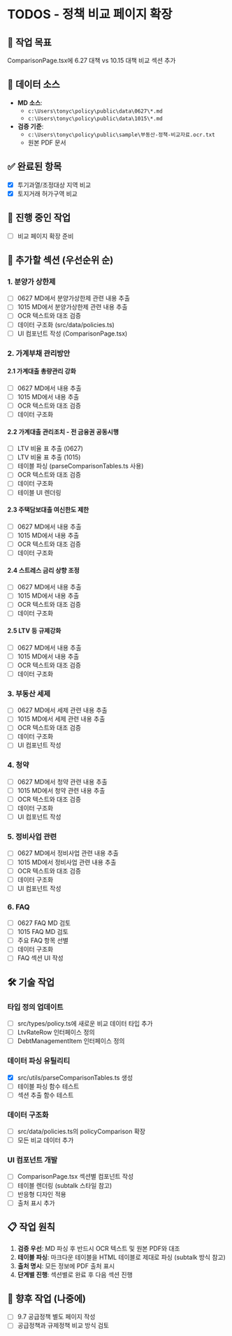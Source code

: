 # TODOS - 정책 비교 페이지 확장

## 📌 작업 목표
ComparisonPage.tsx에 6.27 대책 vs 10.15 대책 비교 섹션 추가

## 📂 데이터 소스
- **MD 소스**:
  - `c:\Users\tonyc\policy\public\data\0627\*.md`
  - `c:\Users\tonyc\policy\public\data\1015\*.md`
- **검증 기준**:
  - `c:\Users\tonyc\policy\public\sample\부동산-정책-비교자료.ocr.txt`
  - 원본 PDF 문서

## ✅ 완료된 항목
- [x] 투기과열/조정대상 지역 비교
- [x] 토지거래 허가구역 비교

## 🔄 진행 중인 작업
- [ ] 비교 페이지 확장 준비

## 📝 추가할 섹션 (우선순위 순)

### 1. 분양가 상한제
- [ ] 0627 MD에서 분양가상한제 관련 내용 추출
- [ ] 1015 MD에서 분양가상한제 관련 내용 추출
- [ ] OCR 텍스트와 대조 검증
- [ ] 데이터 구조화 (src/data/policies.ts)
- [ ] UI 컴포넌트 작성 (ComparisonPage.tsx)

### 2. 가계부채 관리방안
#### 2.1 가계대출 총량관리 강화
- [ ] 0627 MD에서 내용 추출
- [ ] 1015 MD에서 내용 추출
- [ ] OCR 텍스트와 대조 검증
- [ ] 데이터 구조화

#### 2.2 가계대출 관리조치 - 전 금융권 공동시행
- [ ] LTV 비율 표 추출 (0627)
- [ ] LTV 비율 표 추출 (1015)
- [ ] 테이블 파싱 (parseComparisonTables.ts 사용)
- [ ] OCR 텍스트와 대조 검증
- [ ] 데이터 구조화
- [ ] 테이블 UI 렌더링

#### 2.3 주택담보대출 여신한도 제한
- [ ] 0627 MD에서 내용 추출
- [ ] 1015 MD에서 내용 추출
- [ ] OCR 텍스트와 대조 검증
- [ ] 데이터 구조화

#### 2.4 스트레스 금리 상향 조정
- [ ] 0627 MD에서 내용 추출
- [ ] 1015 MD에서 내용 추출
- [ ] OCR 텍스트와 대조 검증
- [ ] 데이터 구조화

#### 2.5 LTV 등 규제강화
- [ ] 0627 MD에서 내용 추출
- [ ] 1015 MD에서 내용 추출
- [ ] OCR 텍스트와 대조 검증
- [ ] 데이터 구조화

### 3. 부동산 세제
- [ ] 0627 MD에서 세제 관련 내용 추출
- [ ] 1015 MD에서 세제 관련 내용 추출
- [ ] OCR 텍스트와 대조 검증
- [ ] 데이터 구조화
- [ ] UI 컴포넌트 작성

### 4. 청약
- [ ] 0627 MD에서 청약 관련 내용 추출
- [ ] 1015 MD에서 청약 관련 내용 추출
- [ ] OCR 텍스트와 대조 검증
- [ ] 데이터 구조화
- [ ] UI 컴포넌트 작성

### 5. 정비사업 관련
- [ ] 0627 MD에서 정비사업 관련 내용 추출
- [ ] 1015 MD에서 정비사업 관련 내용 추출
- [ ] OCR 텍스트와 대조 검증
- [ ] 데이터 구조화
- [ ] UI 컴포넌트 작성

### 6. FAQ
- [ ] 0627 FAQ MD 검토
- [ ] 1015 FAQ MD 검토
- [ ] 주요 FAQ 항목 선별
- [ ] 데이터 구조화
- [ ] FAQ 섹션 UI 작성

## 🛠️ 기술 작업

### 타입 정의 업데이트
- [ ] src/types/policy.ts에 새로운 비교 데이터 타입 추가
- [ ] LtvRateRow 인터페이스 정의
- [ ] DebtManagementItem 인터페이스 정의

### 데이터 파싱 유틸리티
- [x] src/utils/parseComparisonTables.ts 생성
- [ ] 테이블 파싱 함수 테스트
- [ ] 섹션 추출 함수 테스트

### 데이터 구조화
- [ ] src/data/policies.ts의 policyComparison 확장
- [ ] 모든 비교 데이터 추가

### UI 컴포넌트 개발
- [ ] ComparisonPage.tsx 섹션별 컴포넌트 작성
- [ ] 테이블 렌더링 (subtalk 스타일 참고)
- [ ] 반응형 디자인 적용
- [ ] 출처 표시 추가

## 📋 작업 원칙
1. **검증 우선**: MD 파싱 후 반드시 OCR 텍스트 및 원본 PDF와 대조
2. **테이블 파싱**: 마크다운 테이블을 HTML 테이블로 제대로 파싱 (subtalk 방식 참고)
3. **출처 명시**: 모든 정보에 PDF 출처 표시
4. **단계별 진행**: 섹션별로 완료 후 다음 섹션 진행

## 🔮 향후 작업 (나중에)
- [ ] 9.7 공급정책 별도 페이지 작성
- [ ] 공급정책과 규제정책 비교 방식 검토
